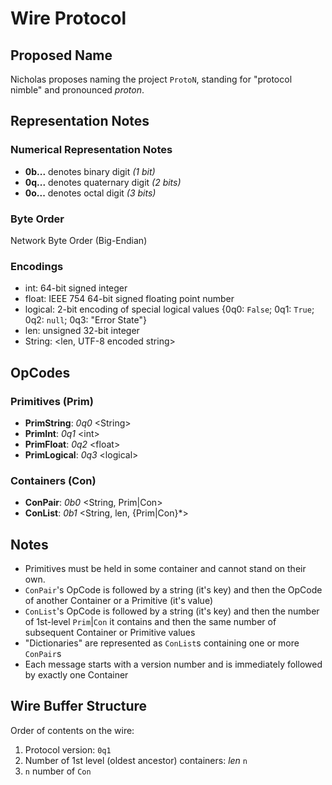 
# Wire Protocol

## Proposed Name

Nicholas proposes naming the project `ProtoN`, standing for "protocol nimble" and pronounced *proton*.

## Representation Notes

### Numerical Representation Notes
- **0b...** denotes binary digit *(1 bit)*
- **0q...** denotes quaternary digit *(2 bits)*
- **0o...** denotes octal digit *(3 bits)*

### Byte Order
Network Byte Order (Big-Endian)

### Encodings
- int: 64-bit signed integer
- float: IEEE 754 64-bit signed floating point number
- logical: 2-bit encoding of special logical values {0q0: `False`; 0q1: `True`; 0q2: `null`; 0q3: "Error State"}
- len: unsigned 32-bit integer
- String: <len, UTF-8 encoded string>

## OpCodes

### Primitives (Prim)

- **PrimString**: *0q0* <String\>
- **PrimInt**: *0q1* <int\>
- **PrimFloat**: *0q2* <float\>
- **PrimLogical**: *0q3* <logical\>

### Containers (Con)

- **ConPair**: *0b0* <String, Prim|Con>
- **ConList**: *0b1* <String, len, {Prim|Con}\*>

## Notes

- Primitives must be held in some container and cannot stand on their own.
- `ConPair`'s OpCode is followed by a string (it's key) and then the OpCode of another Container or a Primitive (it's value)
- `ConList`'s OpCode is followed by a string (it's key) and then the number of 1st-level `Prim`|`Con` it contains and then the same number of subsequent Container or Primitive values
- "Dictionaries" are represented as `ConList`s containing one or more `ConPair`s
- Each message starts with a version number and is immediately followed by exactly one Container

## Wire Buffer Structure

Order of contents on the wire:

1. Protocol version: `0q1`
2. Number of 1st level (oldest ancestor) containers: *len* `n`
3. `n` number of `Con`

